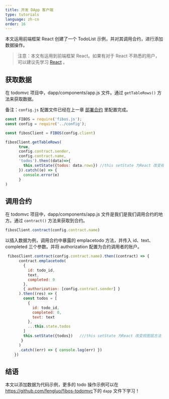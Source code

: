 ```yaml
---
title: 开发 DApp 客户端
type: tutorials
language: zh-cn
order: 16
---
```


本文运用前端框架 React 创建了一个 TodoList 示例，并对其调用合约，进行添加数据操作。
> 注意：本文有运用到前端框架 React。如果有对于 React 不熟悉的用户，可以建议先学习 [React](https://react.docschina.org/) 。

## 获取数据
在 todomvc 项目中，dapp/components/app.js 文件。通过 `getTableRows()` 方法来获取数据。

备注：`config.js` 配置文件已经在上一章 [部署合约](deploy.html) 里配置完成。

```javascript
const FIBOS = require('fibos.js');
const config = require('../config');

const fibosClient = FIBOS(config.client)

fibosClient.getTableRows(
      true,
      config.contract.sender,
      config.contract.name,
      'todos').then((data)=>{
        this.setState({todos: data.rows}) //this setState 为React 改变视图层方法
      }).catch((e) => {
        console.error(e)
      }   
)
```

## 调用合约

在 todomvc 项目中，dapp/components/app.js 文件是我们是我们调用合约的地方。通过 `contract()` 方法来获取到合约。

```js
fibosClient.contract(config.contract.name)
```

以插入数据为例，调用合约中暴露的 emplacetodo 方法，并传入 id、text、completed 三个参数。并将 authorization 配置为合约调用者的账户。

```js
 fibosClient.contract(config.contract.name).then((contract) => {
      contract.emplacetodo(
        {
          id: todo_id,
          text,
          completed: 0
        },
        { authorization: [config.contract.sender] }
      ).then((res) => {
        const todos = [
          {
            id: todo_id,
            completed: 0,
            text: text
          },
          ...this.state.todos
        ]
        this.setState({todos})   ///this setState 为React 改变视图层方法
       }
      )
      .catch((err) => { console.log(err) })
    }) 
```

## 结语

本文以添加数据为代码示例，更多的 todo 操作示例可以在 <https://github.com/fengluo/fibos-todomvc>下的 `dapp` 文件下学习！



